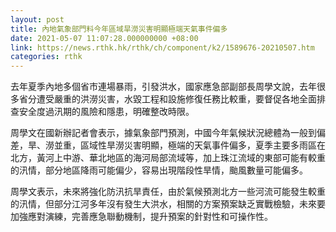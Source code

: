 ```yaml
---
layout: post
title: 內地氣象部門料今年區域旱澇災害明顯極端天氣事件偏多
date: 2021-05-07 11:07:28.000000000 +08:00
link: https://news.rthk.hk/rthk/ch/component/k2/1589676-20210507.htm
categories: rthk
---
```


去年夏季內地多個省市連場暴雨，引發洪水，國家應急部副部長周學文說，去年很多省分遭受嚴重的洪澇災害，水毀工程和設施修復任務比較重，要督促各地全面排查安全度過汛期的風險和隱患，明確整改時限。

周學文在國新辦記者會表示，據氣象部門預測，中國今年氣候狀況總體為一般到偏差，旱、澇並重，區域性旱澇災害明顯，極端的天氣事件偏多，夏季主要多雨區在北方，黃河上中游、華北地區的海河局部流域等，加上珠江流域的東部可能有較重的汛情，部分地區降雨可能偏少，容易出現階段性旱情，颱風數量可能偏多。

周學文表示，未來將強化防汛抗旱責任，由於氣候預測北方一些河流可能發生較重的汛情，但部分江河多年沒有發生大洪水，相關的方案預案缺乏實戰檢驗，未來要加強應對演練，完善應急聯動機制，提升預案的針對性和可操作性。
